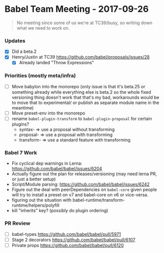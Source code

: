 # Babel Team Meeting - 2017-09-26

> No meeting since some of us we're at TC39/busy, so writing down what we need to work on.

### Updates

- [x] Did a beta.2
- [x] Henry/Justin at TC39 https://github.com/babel/proposals/issues/28
  - [x] Already landed "Throw Expressions"

### Priorities (mostly meta/infra)

- [ ] Move babylon into the monorepo (only issue is that it's beta.25 or something already while everything else is beta.2 so the whole fixed versioning thing doesn't work that that's my bad, workarounds would be to move that to experimental/ or publish as separate module name in the meantime)
- [ ] Move preset-env into the monorepo
- [ ] rename `babel-plugin-transform` to `babel-plugin-proposal` for certain plugins?
  * syntax- => use a proposal without transforming
  * proposal- => use a proposal with transforming
  * transform- => use a standard feature with transforming

### Babel 7 Work

- Fix cyclical dep warnings in Lerna: https://github.com/babel/babel/issues/6204
- Actually figure out the plan for releases/versioning (may need lerna PR, or just a better setup)
- Script/Module parsing: https://github.com/babel/babel/issues/6242
- Figure out the deal with peerDependencies on `babel-core` given people will try to install a preset on v7 and babel-core on v6 or vice-versa.
- figuring out the situation with babel-runtime/transform-runtime/helpers/polyfill
- kill "inherits" key? (possibly do plugin ordering)

### PR Review
- [ ] babel-types https://github.com/babel/babel/pull/5971
- [ ] Stage 2 decorators https://github.com/babel/babel/pull/6107
- [ ] Private props https://github.com/babel/babel/pull/6120
